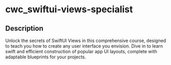 # cwc_swiftui-views-specialist
## Description
Unlock the secrets of SwiftUI Views in this comprehensive course, designed to teach you how to create any user interface you envision. Dive in to learn swift and efficient construction of popular app UI layouts, complete with adaptable blueprints for your projects.
